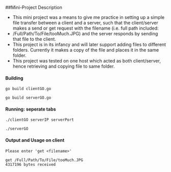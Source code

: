##Mini-Project Description

* This mini project was a means to give me practice in setting up a simple file transfer between a client and a server, such that the client/server makes a send or get request with the filename (i.e. full path included:     
 * /Full/Path/To/File/tooMuch.JPG) and the server responds by sending that file to the client.    
* This project is in its infancy and will later support adding files to different folders. Currently it makes a copy of the file and places it in the same folder.  
* This project was tested on one host which acted as both client/server, hence retrieving and copying file to same folder.   

#### Building
`go build clientGO.go`

`go build serverGO.go`

#### Running: seperate tabs
`./clientGO serverIP serverPort`

`./serverGO`

#### Output and Usage on client
```
Please enter 'get <filename>' 

get /Full/Path/To/File/tooMuch.JPG
4317196 bytes received
```
